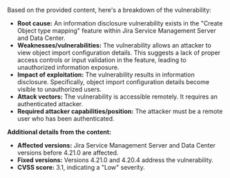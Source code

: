 Based on the provided content, here's a breakdown of the vulnerability:

*   **Root cause:** An information disclosure vulnerability exists in the "Create Object type mapping" feature within Jira Service Management Server and Data Center.
*   **Weaknesses/vulnerabilities:** The vulnerability allows an attacker to view object import configuration details. This suggests a lack of proper access controls or input validation in the feature, leading to unauthorized information exposure.
*   **Impact of exploitation:** The vulnerability results in information disclosure. Specifically, object import configuration details become visible to unauthorized users.
*   **Attack vectors:** The vulnerability is accessible remotely. It requires an authenticated attacker.
*  **Required attacker capabilities/position:**  The attacker must be a remote user who has been authenticated.

**Additional details from the content:**

*   **Affected versions:** Jira Service Management Server and Data Center versions before 4.21.0 are affected.
*   **Fixed versions:** Versions 4.21.0 and 4.20.4 address the vulnerability.
*   **CVSS score:** 3.1, indicating a "Low" severity.